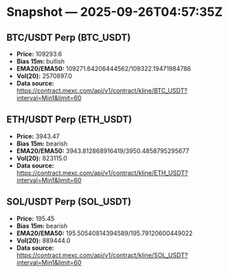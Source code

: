 # Snapshot — 2025-09-26T04:57:35Z

## BTC/USDT Perp (BTC_USDT)
- **Price:** 109293.6
- **Bias 15m:** bullish
- **EMA20/EMA50:** 109271.64206444562/109322.19471984786
- **Vol(20):** 2570897.0
- **Data source:** https://contract.mexc.com/api/v1/contract/kline/BTC_USDT?interval=Min1&limit=60

## ETH/USDT Perp (ETH_USDT)
- **Price:** 3943.47
- **Bias 15m:** bearish
- **EMA20/EMA50:** 3943.812868916419/3950.4858795295677
- **Vol(20):** 823115.0
- **Data source:** https://contract.mexc.com/api/v1/contract/kline/ETH_USDT?interval=Min1&limit=60

## SOL/USDT Perp (SOL_USDT)
- **Price:** 195.45
- **Bias 15m:** bearish
- **EMA20/EMA50:** 195.50540814394589/195.79120600449022
- **Vol(20):** 889444.0
- **Data source:** https://contract.mexc.com/api/v1/contract/kline/SOL_USDT?interval=Min1&limit=60

